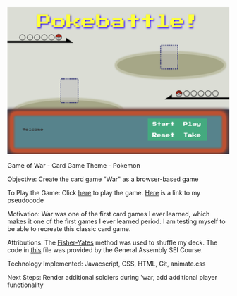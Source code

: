 ![image](/images/pokebattlepic.png)


Game of War - Card Game
Theme - Pokemon

Objective: 
Create the card game "War" as a browser-based game

To Play the Game:
Click [here](https://pokebattlewar.netlify.app/) to play the game. [Here](https://docs.google.com/document/d/1FDr_7BSE_S3VJ1-ZaaZ_GNyVKIOpr0I7Nviz1j0aIv8/edit) is a link to my pseudocode

Motivation:
War was one of the first card games I ever learned, which makes it one of the first games I ever learned period. I am testing myself to be able to recreate this classic card game.

Attributions:
The [Fisher-Yates](https://en.wikipedia.org/wiki/Fisher%E2%80%93Yates_shuffle) method was used to shuffle my deck. The code in [this](/css/cardstarterwar.css) file was provided by the General Assembly SEI Course.

Technology Implemented:
Javacscript,
CSS,
HTML,
Git,
animate.css

Next Steps:
Render additional soldiers during 'war, add additional player functionality
